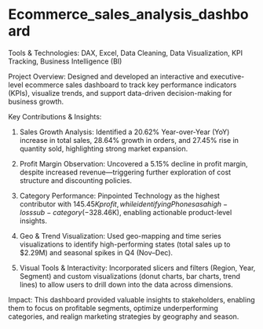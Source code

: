 # Ecommerce_sales_analysis_dashboard

Tools & Technologies: DAX, Excel, Data Cleaning, Data Visualization, KPI Tracking, Business Intelligence (BI)

Project Overview:
Designed and developed an interactive and executive-level ecommerce sales dashboard to track key performance indicators (KPIs), visualize trends, and support data-driven decision-making for business growth.

Key Contributions & Insights:

1. Sales Growth Analysis: Identified a 20.62% Year-over-Year (YoY) increase in total sales, 28.64% growth in orders, and 27.45% rise in quantity sold, highlighting strong market expansion.

2. Profit Margin Observation: Uncovered a 5.15% decline in profit margin, despite increased revenue—triggering further exploration of cost structure and discounting policies.

3. Category Performance: Pinpointed Technology as the highest contributor with $145.45K profit, while identifying Phones as a high-loss sub-category (-$328.46K), enabling actionable product-level insights.

4. Geo & Trend Visualization: Used geo-mapping and time series visualizations to identify high-performing states (total sales up to $2.29M) and seasonal spikes in Q4 (Nov–Dec).

5. Visual Tools & Interactivity: Incorporated slicers and filters (Region, Year, Segment) and custom visualizations (donut charts, bar charts, trend lines) to allow users to drill down into the data across dimensions.

Impact:
This dashboard provided valuable insights to stakeholders, enabling them to focus on profitable segments, optimize underperforming categories, and realign marketing strategies by geography and season.
